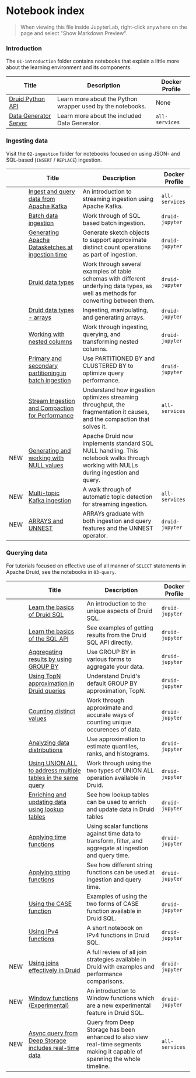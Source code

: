 # Notebook index

> When viewing this file inside JupyterLab, right-click anywhere on the page and select "Show Markdown Preview".

### Introduction

The `01-introduction` folder contains notebooks that explain a little more about the learning environment and its components.

|Title|Description|Docker Profile|
|---|---|---|
|[Druid Python API](./01-introduction/01-druidapi-package-intro.ipynb)|Learn more about the Python wrapper used by the notebooks.|None|
|[Data Generator Server](./01-introduction/02-datagen-intro.ipynb)|Learn more about the included Data Generator.|`all-services`|

### Ingesting data

Visit the `02-ingestion` folder for notebooks focused on using JSON- and SQL-based (`INSERT` / `REPLACE`) ingestion.

||Title|Description|Docker Profile|
|---|---|---|---|
||[Ingest and query data from Apache Kafka](./02-ingestion/01-streaming-from-kafka.ipynb)|An introduction to streaming ingestion using Apache Kafka.|`all-services`|
||[Batch data ingestion](./02-ingestion/02-batch-ingestion.ipynb)|Work through of SQL based batch ingestion.|`druid-jupyter`|
||[Generating Apache Datasketches at ingestion time](./02-ingestion/03-generating-sketches.ipynb)|Generate sketch objects to support approximate distinct count operations as part of ingestion.|`druid-jupyter`|
||[Druid data types](./02-ingestion/04-table-datatypes.ipynb)|Work through several examples of table schemas with different underlying data types, as well as methods for converting between them.|`druid-jupyter`|
||[Druid data types - arrays](./02-ingestion/08-table-datatypes-arrays)|Ingesting, manipulating, and generating arrays.|`druid-jupyter`|
||[Working with nested columns](./02-ingestion/05-working-with-nested-columns.ipynb)|Work through ingesting, querying, and transforming nested columns.|`druid-jupyter`|
||[Primary and secondary partitioning in batch ingestion](./02-ingestion/06-partitioning-data.ipynb)|Use PARTITIONED BY and CLUSTERED BY to optimize query performance.|`druid-jupyter`|
||[Stream Ingestion and Compaction for Performance](./02-ingestion/07-partitioning-while-streaming.ipynb)|Understand how ingestion optimizes streaming throughput, the fragmentation it causes, and the compaction that solves it.|`all-services`|
|NEW|[Generating and working with NULL values](./02-ingestion/09-generating-and-working-with-nulls.ipynb)|Apache Druid now implements standard SQL NULL handling. This notebook walks through working with NULLs during ingestion and query.|
|NEW|[Multi-topic Kafka ingestion](./02-ingestion/11-stream-from-multiple-topics.ipynb)|A walk through of automatic topic detection for streaming ingestion.|`all-services`|
|NEW|[ARRAYS and UNNEST](./02-ingestion/08-table-datatypes-arrays)|ARRAYs graduate with both ingestion and query features and the UNNEST operator.|`druid-jupyter`|

### Querying data

For tutorials focused on effective use of all manner of `SELECT` statements in Apache Druid, see the notebooks in `03-query`.

||Title|Description|Docker Profile|
|---|---|---|---|
||[Learn the basics of Druid SQL](./03-query/00-using-sql-with-druidapi.ipynb)|An introduction to the unique aspects of Druid SQL.|`druid-jupyter`|
||[Learn the basics of the SQL API](./03-query/12-query-api.ipynb)|See examples of getting results from the Druid SQL API directly.|`druid-jupyter`|
||[Aggregating results by using GROUP BY](./03-query/01-groupby.ipynb)|Use GROUP BY in various forms to aggregate your data.|`druid-jupyter`|
||[Using TopN approximation in Druid queries](./03-query/02-approx-ranking.ipynb)|Understand Druid's default GROUP BY approximation, TopN.|`druid-jupyter`|
||[Counting distinct values](./03-query/03-approx-count-distinct.ipynb)|Work through approximate and accurate ways of counting unique occurences of data.|`druid-jupyter`|
||[Analyzing data distributions](./03-query/04-approx-distribution.ipynb)|Use approximation to estimate quantiles, ranks, and histograms.|`druid-jupyter`|
||[Using UNION ALL to address multiple tables in the same query](./03-query/05-union-operations.ipynb)|Work through using the two types of UNION ALL operation available in Druid.|`druid-jupyter`|
||[Enriching and updating data using lookup tables](./03-query/06-lookup-tables.ipynb)|See how lookup tables can be used to enrich and update data in Druid tables|`druid-jupyter`|
||[Applying time functions](./03-query/07-functions-datetime.ipynb)|Using scalar functions against time data to transform, filter, and aggregate at ingestion and query time.|`druid-jupyter`|
||[Applying string functions](./03-query/08-functions-strings.ipynb)|See how different string functions can be used at ingestion and query time.|`druid-jupyter`|
||[Using the CASE function](./03-query/09-functions-case.ipynb)|Examples of using the two forms of CASE function available in Druid SQL.|`druid-jupyter`|
||[Using IPv4 functions](./03-query/10-functions-ip.ipynb)|A short notebook on IPv4 functions in Druid SQL.|`druid-jupyter`|
|NEW|[Using joins effectively in Druid](./03-query/11-joins.ipynb)|A full review of all join strategies available in Druid with examples and performance comparisons.|`druid-jupyter`|
|NEW|[Window functions (Experimental)](./03-query/13-window-functions.ipynb)|An introduction to Window functions which are a new experimental feature in Druid SQL.|`druid-jupyter`|
|NEW|[Async query from Deep Storage includes real-time data](./03-query/14-async-queries-deep-storage.ipynb)|Query from Deep Storage has been enhanced to also view real-time segments making it capable of spanning the whole timeline.|`all-services`| 
